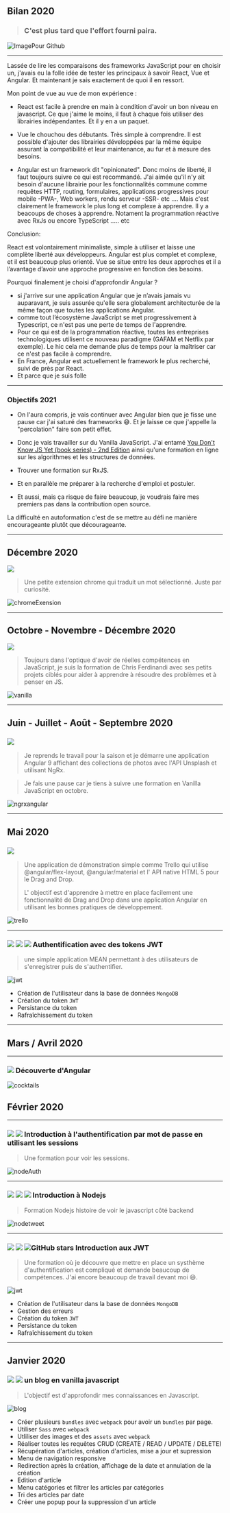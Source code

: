 ## **Bilan 2020**

>### C'est plus tard que l'effort fourni paira.

![ImagePour Github](https://user-images.githubusercontent.com/44428775/103479932-4ff6a580-4dd1-11eb-8e72-de38e0366b77.png)

---

Lassée de lire les comparaisons des frameworks JavaScript pour en choisir un, j'avais eu la folle idée de tester les principaux à savoir React, Vue et Angular.
Et maintenant je sais exactement de quoi il en ressort.

Mon point de vue au vue de mon expérience :

- React est facile à prendre en main à condition d'avoir un bon niveau en javascript.
Ce que j'aime le moins, il faut à chaque fois utiliser des librairies indépendantes. Et il y en a un paquet.

- Vue le chouchou des débutants. Très simple à comprendre. Il est possible d'ajouter des librairies développées par la même équipe assurant la compatibilité et leur maintenance, au fur et à mesure des besoins.

- Angular est un framework dit "opinionated". Donc moins de liberté, il faut toujours suivre ce qui est recommandé.
J'ai aimée qu'il n'y ait besoin d'aucune librairie pour les fonctionnalités commune comme requêtes HTTP, routing, formulaires, applications progressives pour mobile -PWA-, Web workers, rendu serveur -SSR- etc ....
Mais c'est clairement le framework le plus long et complexe à apprendre. Il y a beacoups de choses à apprendre. Notament la programmation réactive avec RxJs ou encore TypeScript ..... etc

Conclusion: 

React est volontairement minimaliste, simple à utiliser et laisse une complète liberté aux développeurs. Angular est plus complet et complexe, et il est beaucoup plus orienté. Vue se situe entre les deux approches et il a l’avantage d’avoir une approche progressive en fonction des besoins.

Pourquoi finalement je choisi d'approfondir Angular ?

- si j'arrive sur une application Angular que je n’avais jamais vu auparavant, je suis assurée qu'elle sera globalement architecturée de la même façon que toutes les applications Angular.
- comme tout l’écosystème JavaScript se met progressivement à Typescript, ce n'est pas une perte de temps de l'apprendre.
- Pour ce qui est de la programmation réactive, toutes les entreprises technologiques utilisent ce nouveau paradigme (GAFAM et Netflix par exemple). Le hic cela me demande plus de temps pour la maîtriser car ce n'est pas facile à comprendre.
-  En France, Angular est actuellement le framework le plus recherché, suivi de près par React.
- Et parce que je suis folle

---

### Objectifs 2021

- On l'aura compris, je vais continuer avec Angular bien que je fisse une pause car j'ai saturé des frameworks 😅. Et je laisse ce que j'appelle la "percolation" faire son petit effet.

- Donc je vais travailler sur du Vanilla JavaScript. J'ai entamé [You Don't Know JS Yet (book series) - 2nd Edition](https://github.com/getify/You-Dont-Know-JS) ainsi qu'une formation en ligne sur les algorithmes et les structures de données.

- Trouver une formation sur RxJS.

- Et en parallèle me préparer à la recherche d'emploi et postuler.

- Et aussi, mais ça risque de faire beaucoup, je voudrais faire mes premiers pas dans la contribution open source.

La difficulté en autoformation c'est de se mettre au défi ne manière encourageante plutôt que décourageante.





---

## **Décembre 2020**
![](https://img.shields.io/badge/JavaScript-f0db4e)
> Une petite extension chrome qui traduit un mot sélectionné. Juste par curiosité.

![chromeExension](https://user-images.githubusercontent.com/44428775/101495301-b3bfb700-3968-11eb-80d3-d3d711a50934.gif)

---
## **Octobre  - Novembre - Décembre 2020**
![](https://img.shields.io/badge/JavaScript-f0db4e)

>Toujours dans l'optique d'avoir de réelles compétences en JavaScript,
>je suis la formation de Chris Ferdinandi avec ses petits projets ciblés pour aider à apprendre à résoudre des problèmes et à penser en JS.

![vanilla](https://user-images.githubusercontent.com/44428775/100101366-720c1800-2e62-11eb-8979-f0a113c1611a.png)

---

## **Juin - Juillet - Août - Septembre 2020**

### ![](https://img.shields.io/badge/Angular-e23237)

>Je reprends le travail pour la saison et je démarre une application Angular 9 affichant des collections de photos avec l'API Unsplash et utilisant NgRx.

>Je fais une pause car je tiens à suivre une formation en Vanilla JavaScript en octobre.


![ngrxangular](https://user-images.githubusercontent.com/44428775/100098810-d6c57380-2e5e-11eb-97b2-4cebcb25af3a.gif)

---
##  **Mai 2020**
### ![](https://img.shields.io/badge/Angular-e23237)

> Une application de démonstration simple comme Trello qui utilise  @angular/flex-layout, @angular/material et l' API native HTML 5 pour le Drag and Drop.
> 
> L' objectif est d'apprendre à mettre en place facilement une fonctionnalité de Drag and Drop dans une application Angular en utilisant les bonnes pratiques de développement.

![trello](https://user-images.githubusercontent.com/44428775/83651398-b99f9e80-a5b9-11ea-8b83-5a41d94c1dc8.gif)

---
### ![](https://img.shields.io/badge/Angular-e23237) ![](https://img.shields.io/badge/Expressjs-24292e) ![](https://img.shields.io/badge/mongoDB-69b240) Authentification avec des tokens JWT

> une simple application MEAN permettant à des utilisateurs de s'enregistrer puis de s'authentifier.

![jwt](https://user-images.githubusercontent.com/44428775/83275402-63a0b480-a1cf-11ea-955c-d8eecf10467e.gif)

- Création de l'utilisateur dans la base de données `MongoDB`
- Création du token `JWT`
- Persistance du token
- Rafraîchissement du token
---

##  **Mars / Avril 2020**
---
### ![](https://img.shields.io/badge/Angular-e23237) Découverte d'Angular


![cocktails](https://user-images.githubusercontent.com/44428775/80719229-773afb80-8afb-11ea-97a5-dff6c0183f0a.gif)

##  **Février 2020**
---
### ![](https://img.shields.io/badge/Nodejs-3e863d) ![](https://img.shields.io/badge/Expressjs-24292e)  Introduction à l'authentification par mot de passe en utilisant les sessions

> Une formation pour voir les sessions.

![nodeAuth](https://user-images.githubusercontent.com/44428775/75045554-c5ac9800-54c3-11ea-933a-4795aaec5529.gif)

---
### ![](https://img.shields.io/badge/Nodejs-3e863d) ![](https://img.shields.io/badge/Expressjs-24292e) ![](https://img.shields.io/badge/mongoDB-69b240) Introduction à Nodejs

> Formation Nodejs histoire de voir le javascript côté backend

![nodetweet](https://user-images.githubusercontent.com/44428775/75605470-682bd300-5ae3-11ea-9351-4bf90fba1eeb.gif)

---
### ![](https://img.shields.io/badge/Vue-4dba87) ![](https://img.shields.io/badge/Nodejs-3e863d) ![GitHub stars](https://img.shields.io/github/stars/sandix34/Vue.js-JWT-Authentication) Introduction aux JWT

> Une formation où je découvre que mettre en place un systhème d'authentification est compliqué et demande beaucoup de compétences. J'ai encore beaucoup de travail devant moi 😄.

![jwt](https://user-images.githubusercontent.com/44428775/74524840-164e4f00-4f20-11ea-8058-41a4654282c6.gif)

- Création de l'utilisateur dans la base de données `MongoDB`
- Gestion des erreurs
- Création du token `JWT`
- Persistance du token
- Rafraîchissement du token

---

##  **Janvier 2020**

### ![](https://img.shields.io/badge/JavaScript-f0db4e) ![](https://img.shields.io/badge/Webpack-1c77c0) un blog en vanilla javascript 

> L'objectif est d'approfondir mes connaissances en Javascript.

![blog](https://user-images.githubusercontent.com/44428775/73850995-10c07d00-482d-11ea-84b3-0964b7610b77.gif)

- Créer plusieurs `bundles` avec `webpack` pour avoir un `bundles` par page.
- Utiliser `Sass` avec `webpack`
- Utliliser des images et des `assets` avec `webpack`
- Réaliser toutes les requêtes CRUD (CREATE / READ / UPDATE / DELETE)
- Récupération d'articles, création d'articles, mise a jour et supression
- Menu de navigation responsive
- Redirection après la création, affichage de la date et annulation de la création
- Edition d'article
- Menu catégories et filtrer les articles par catégories
- Tri des articles par date
- Créer une popup pour la suppression d'un article